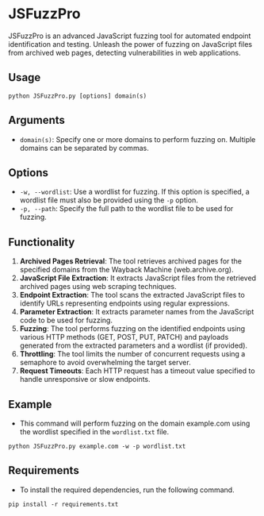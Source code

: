 # JSFuzzPro
JSFuzzPro is an advanced JavaScript fuzzing tool for automated endpoint identification and testing. Unleash the power of fuzzing on JavaScript files from archived web pages, detecting vulnerabilities in web applications.

## Usage
`python JSFuzzPro.py [options] domain(s)`


## Arguments

- `domain(s)`: Specify one or more domains to perform fuzzing on. Multiple domains can be separated by commas.

## Options

- `-w, --wordlist`: Use a wordlist for fuzzing. If this option is specified, a wordlist file must also be provided using the `-p` option.
- `-p, --path`: Specify the full path to the wordlist file to be used for fuzzing.

## Functionality

1. **Archived Pages Retrieval**: The tool retrieves archived pages for the specified domains from the Wayback Machine (web.archive.org).
2. **JavaScript File Extraction**: It extracts JavaScript files from the retrieved archived pages using web scraping techniques.
3. **Endpoint Extraction**: The tool scans the extracted JavaScript files to identify URLs representing endpoints using regular expressions.
4. **Parameter Extraction**: It extracts parameter names from the JavaScript code to be used for fuzzing.
5. **Fuzzing**: The tool performs fuzzing on the identified endpoints using various HTTP methods (GET, POST, PUT, PATCH) and payloads generated from the extracted parameters and a wordlist (if provided).
6. **Throttling**: The tool limits the number of concurrent requests using a semaphore to avoid overwhelming the target server.
7. **Request Timeouts**: Each HTTP request has a timeout value specified to handle unresponsive or slow endpoints.

## Example

- This command will perform fuzzing on the domain example.com using the wordlist specified in the `wordlist.txt` file.

`python JSFuzzPro.py example.com -w -p wordlist.txt`

## Requirements
- To install the required dependencies, run the following command.

`pip install -r requirements.txt`


